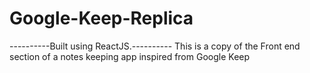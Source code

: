 # Google-Keep-Replica
----------Built using ReactJS.----------
This is a copy of the Front end section of a notes keeping app inspired from Google Keep

